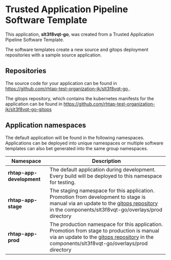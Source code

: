 # Trusted Application Pipeline Software Template

This application, **slt3f8vqt-go**, was created from a Trusted Application Pipeline Software Template.

The software templates create a new source and gitops deployment repositories with a sample source application. 

## Repositories

The source code for your application can be found in [https://github.com/rhtap-test-organization-jk/slt3f8vqt-go ](https://github.com/rhtap-test-organization-jk/slt3f8vqt-go ).
 
The gitops repository, which contains the kubernetes manifests for the application can be found in 
[https://github.com/rhtap-test-organization-jk/slt3f8vqt-go-gitops ](https://github.com/rhtap-test-organization-jk/slt3f8vqt-go-gitops ) 

## Application namespaces 

The default application will be found in the following namespaces. Applications can be deployed into unique namespaces or multiple software templates can also bet generated into the same group namespaces.  

|  Namespace   |  Description   |  
| -------- | -------- |   
| **rhtap-app-development** | The default application during development. Every build will be deployed to this namespace for testing. | 
| **rhtap-app-stage** | The staging namespace for this application. Promotion from development to stage is manual via an update to the [gitops repository](https://github.com/rhtap-test-organization-jk/slt3f8vqt-go-gitops ) in the components/slt3f8vqt-go/overlays/prod directory |  
| **rhtap-app-prod** | The production namespace for this application. Promotion from stage to production is manual via an update to the [gitops repository](https://github.com/rhtap-test-organization-jk/slt3f8vqt-go-gitops ) in the components/slt3f8vqt-go/overlays/prod directory | 